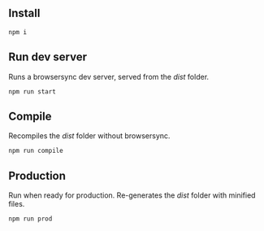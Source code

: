 ## Install
```
npm i
```

## Run dev server
Runs a browsersync dev server, served from the *dist* folder.
```
npm run start
```

## Compile
Recompiles the *dist* folder without browsersync.
```
npm run compile
```

## Production
Run when ready for production. Re-generates the *dist* folder with minified files.
```
npm run prod
```
